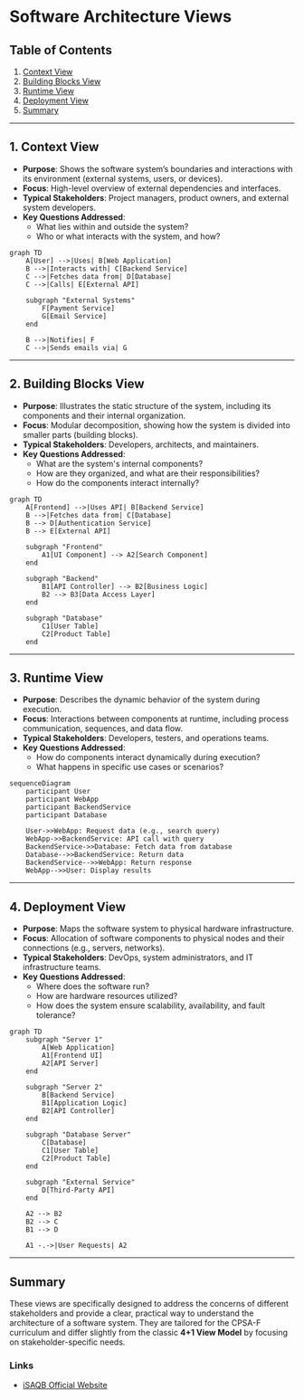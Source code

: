 # Software Architecture Views

## Table of Contents
1. [Context View](#1-context-view)
2. [Building Blocks View](#2-building-blocks-view)
3. [Runtime View](#3-runtime-view)
4. [Deployment View](#4-deployment-view)
5. [Summary](#summary)

---

## 1. Context View
- **Purpose**: Shows the software system’s boundaries and interactions with its environment (external systems, users, or devices).
- **Focus**: High-level overview of external dependencies and interfaces.
- **Typical Stakeholders**: Project managers, product owners, and external system developers.
- **Key Questions Addressed**:
  - What lies within and outside the system?
  - Who or what interacts with the system, and how?

```mermaid
graph TD
    A[User] -->|Uses| B[Web Application]
    B -->|Interacts with| C[Backend Service]
    C -->|Fetches data from| D[Database]
    C -->|Calls| E[External API]
    
    subgraph "External Systems"
        F[Payment Service]
        G[Email Service]
    end

    B -->|Notifies| F
    C -->|Sends emails via| G
```

---

## 2. Building Blocks View
- **Purpose**: Illustrates the static structure of the system, including its components and their internal organization.
- **Focus**: Modular decomposition, showing how the system is divided into smaller parts (building blocks).
- **Typical Stakeholders**: Developers, architects, and maintainers.
- **Key Questions Addressed**:
  - What are the system's internal components?
  - How are they organized, and what are their responsibilities?
  - How do the components interact internally?

```mermaid
graph TD
    A[Frontend] -->|Uses API| B[Backend Service]
    B -->|Fetches data from| C[Database]
    B --> D[Authentication Service]
    B --> E[External API]
    
    subgraph "Frontend"
        A1[UI Component] --> A2[Search Component]
    end

    subgraph "Backend"
        B1[API Controller] --> B2[Business Logic]
        B2 --> B3[Data Access Layer]
    end

    subgraph "Database"
        C1[User Table]
        C2[Product Table]
    end
```

---

## 3. Runtime View
- **Purpose**: Describes the dynamic behavior of the system during execution.
- **Focus**: Interactions between components at runtime, including process communication, sequences, and data flow.
- **Typical Stakeholders**: Developers, testers, and operations teams.
- **Key Questions Addressed**:
  - How do components interact dynamically during execution?
  - What happens in specific use cases or scenarios?

```mermaid
sequenceDiagram
    participant User
    participant WebApp
    participant BackendService
    participant Database

    User->>WebApp: Request data (e.g., search query)
    WebApp->>BackendService: API call with query
    BackendService->>Database: Fetch data from database
    Database-->>BackendService: Return data
    BackendService-->>WebApp: Return response
    WebApp-->>User: Display results
```

---

## 4. Deployment View
- **Purpose**: Maps the software system to physical hardware infrastructure.
- **Focus**: Allocation of software components to physical nodes and their connections (e.g., servers, networks).
- **Typical Stakeholders**: DevOps, system administrators, and IT infrastructure teams.
- **Key Questions Addressed**:
  - Where does the software run?
  - How are hardware resources utilized?
  - How does the system ensure scalability, availability, and fault tolerance?

```mermaid
graph TD
    subgraph "Server 1"
        A[Web Application] 
        A1[Frontend UI]
        A2[API Server]
    end

    subgraph "Server 2"
        B[Backend Service]
        B1[Application Logic]
        B2[API Controller]
    end

    subgraph "Database Server"
        C[Database]
        C1[User Table]
        C2[Product Table]
    end

    subgraph "External Service"
        D[Third-Party API]
    end

    A2 --> B2
    B2 --> C
    B1 --> D

    A1 -.->|User Requests| A2
```

---

## Summary
These views are specifically designed to address the concerns of different stakeholders and provide a clear, practical way to understand the architecture of a software system. They are tailored for the CPSA-F curriculum and differ slightly from the classic **4+1 View Model** by focusing on stakeholder-specific needs.

### Links
- [iSAQB Official Website](https://www.isaqb.org/)
